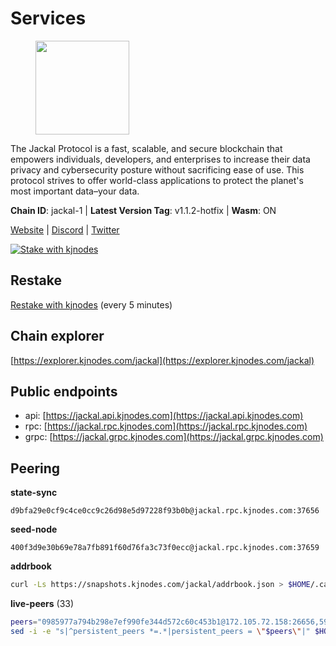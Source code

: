 # Services

<figure><img src="https://raw.githubusercontent.com/kj89/testnet_manuals/main/pingpub/logos/jackal.png" width="150" alt=""><figcaption></figcaption></figure>

The Jackal Protocol is a fast, scalable, and secure blockchain that empowers  individuals, developers, and enterprises to increase their data privacy and  cybersecurity posture without sacrificing ease of use. This protocol strives  to offer world-class applications to protect the planet's most important data–your data.

**Chain ID**: jackal-1 | **Latest Version Tag**: v1.1.2-hotfix | **Wasm**: ON

[Website](https://jackalprotocol.com) | [Discord](https://discord.com/invite/5GKym3p6rj) | [Twitter](https://twitter.com/Jackal_Protocol)

[![Stake with kjnodes](https://i.ibb.co/cr44Q8j/button-stake-with-kjnodes.png)](https://restake.app/jackal/jklvaloper1tr3wm3mdkz0tda6t7vavqnn7fe2g4un0f67xmt)

## Restake

[Restake with kjnodes](https://restake.app/jackal/jklvaloper1tr3wm3mdkz0tda6t7vavqnn7fe2g4un0f67xmt) (every 5 minutes)
## Chain explorer
[https://explorer.kjnodes.com/jackal](https://explorer.kjnodes.com/jackal)

## Public endpoints

* api: [https://jackal.api.kjnodes.com](https://jackal.api.kjnodes.com)
* rpc: [https://jackal.rpc.kjnodes.com](https://jackal.rpc.kjnodes.com)
* grpc: [https://jackal.grpc.kjnodes.com](https://jackal.grpc.kjnodes.com)

## Peering

**state-sync**

```text
d9bfa29e0cf9c4ce0cc9c26d98e5d97228f93b0b@jackal.rpc.kjnodes.com:37656
```

**seed-node**

```text
400f3d9e30b69e78a7fb891f60d76fa3c73f0ecc@jackal.rpc.kjnodes.com:37659
```

**addrbook**
```bash
curl -Ls https://snapshots.kjnodes.com/jackal/addrbook.json > $HOME/.canine/config/addrbook.json
```

**live-peers** (33)
```bash
peers="0985977a794b298e7ef990fe344d572c60c453b1@172.105.72.158:26656,599b3440878a2074e0185b48b6d51a896642a058@65.108.70.119:26656,24d557203af1734d8a9e94d1819f0920ee66845c@185.252.235.83:27656,d9bfa29e0cf9c4ce0cc9c26d98e5d97228f93b0b@65.109.88.38:37656,399068f8371dce4ae5d7cd7da2c965e765e68f4b@65.108.238.102:17556,159834da1073b793a9f6730841d827802051ed75@198.244.178.213:26656,9bcaee1ad957fa75f60a6dd9d8870e53220794a9@104.37.187.214:60756,11c23c5341d0ac69f9ebb3be9afa7fe0e134ece0@94.79.54.137:28656,26b6255375a592c3b0664bd474a6975f468c3785@88.99.164.158:11126,7574e0ab179fc6cc47ac89284f4641790218540e@18.163.165.245:26626,d9abd1dd5bf7c57461f0476c61e28bac879430a2@141.94.109.71:10556,ebc272824924ea1a27ea3183dd0b9ba713494f83@95.214.55.198:26906,2bb49680d595628991383323806db3fa53d15eb5@65.109.85.170:53656,18024b5aa828f3ce745d157ac00b3b054a4e18a1@213.239.207.175:41656,dd3cab79ffae0aed4f519503b66e9403c69eeb14@85.237.193.101:25565,ff94a29e02de8369faf37c76d3c97684bbd51bd6@185.16.38.165:17556,dcc8936acceaf478d77623174e005623a1421600@176.9.155.40:16803,173c43436e2287f3660c344a5fd2386da4a61968@65.109.92.241:11126,ad41936e5f89b119fdaae25fef0652949770f06e@185.107.57.74:26656,a79da224ad9d4501dbf1d547986ebec55d56b951@135.181.128.114:17556,a77da5b3ce86a5226bae6e7b87964dd4efe8fe46@65.21.170.3:31656,68b81df146d915f599775a18953bbefbd49d024a@193.70.33.64:17556,ea35106e43dcec1e5c66319272da48df3dce7723@57.128.144.233:26656,ee2ef67b49cbc7b4af7ff0b7321870a5d9ae69a5@65.108.138.80:17556,dd7e72f0a71476e51c0a601a40d6fc02a1ae1a95@65.108.6.45:60856,c2842c76779913e05fa4256e3caab852e1782951@202.61.194.254:60756,289c3e984194ac2ccaa74e201147010648e90970@195.3.223.108:26656,d39fecbc409541de13fa644d90066d4dabe08262@95.165.89.222:24475,fc905fe58d36875a833202ce53759d0ae6c11435@141.95.65.26:48656,9c149b35243970e1f8e0519f1f33f79f7d5bd91b@51.38.52.188:26638,ac6e9b3fc2d18f51aa8d6f98bae9e05acfac97e1@217.131.117.217:26656,7adbbe1a5f867a0befcf1fd94f395dd8257d718f@73.40.151.121:15656,94b63fddfc78230f51aeb7ac34b9fb86bd042a77@46.4.53.94:30561"
sed -i -e "s|^persistent_peers *=.*|persistent_peers = \"$peers\"|" $HOME/.canine/config/config.toml
```
